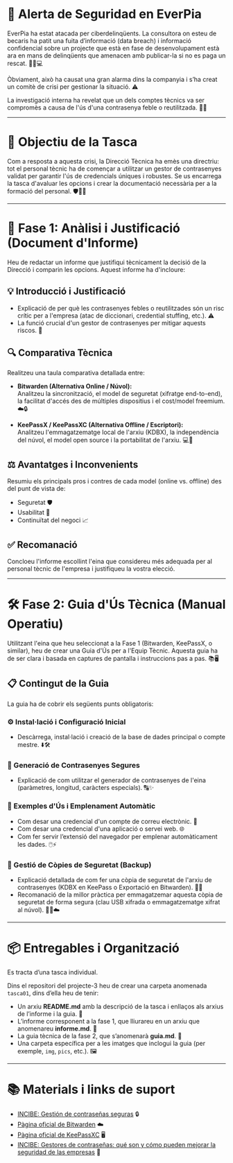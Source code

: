 # 🚨 Alerta de Seguridad en EverPia

EverPia ha estat atacada per ciberdelinqüents. La consultora on esteu de becaris ha patit una fuita d’informació (data breach) i informació confidencial sobre un projecte que està en fase de desenvolupament està ara en mans de delinqüents que amenacen amb publicar-la si no es paga un rescat. 🕵️‍♂️💻

Òbviament, això ha causat una gran alarma dins la companyia i s’ha creat un comitè de crisi per gestionar la situació. ⚠️

La investigació interna ha revelat que un dels comptes tècnics va ser compromès a causa de l'ús d'una contrasenya feble o reutilitzada. 🔐❌

---

# 🎯 Objectiu de la Tasca

Com a resposta a aquesta crisi, la Direcció Tècnica ha emès una directriu: tot el personal tècnic ha de començar a utilitzar un gestor de contrasenyes validat per garantir l'ús de credencials úniques i robustes. Se us encarrega la tasca d'avaluar les opcions i crear la documentació necessària per a la formació del personal. 🛡️🧑‍💻

---

# 📝 Fase 1: Anàlisi i Justificació (Document d'Informe)

Heu de redactar un informe que justifiqui tècnicament la decisió de la Direcció i comparin les opcions. Aquest informe ha d'incloure:

## 💡 Introducció i Justificació

- Explicació de per què les contrasenyes febles o reutilitzades són un risc crític per a l'empresa (atac de diccionari, credential stuffing, etc.). ⚠️
- La funció crucial d'un gestor de contrasenyes per mitigar aquests riscos. 🔑

## 🔍 Comparativa Tècnica

Realitzeu una taula comparativa detallada entre:

- **Bitwarden (Alternativa Online / Núvol):**  
  Analitzeu la sincronització, el model de seguretat (xifratge end-to-end), la facilitat d'accés des de múltiples dispositius i el cost/model freemium. ☁️🔒

- **KeePassX / KeePassXC (Alternativa Offline / Escriptori):**  
  Analitzeu l'emmagatzematge local de l'arxiu (KDBX), la independència del núvol, el model open source i la portabilitat de l'arxiu. 💻🔐

## ⚖️ Avantatges i Inconvenients

Resumiu els principals pros i contres de cada model (online vs. offline) des del punt de vista de:

- Seguretat 🛡️
- Usabilitat 🤝
- Continuïtat del negoci 📈

## ✅ Recomanació

Concloeu l'informe escollint l'eina que considereu més adequada per al personal tècnic de l'empresa i justifiqueu la vostra elecció.

---

# 🛠️ Fase 2: Guia d'Ús Tècnica (Manual Operatiu)

Utilitzant l'eina que heu seleccionat a la Fase 1 (Bitwarden, KeePassX, o similar), heu de crear una Guia d'Ús per a l'Equip Tècnic. Aquesta guia ha de ser clara i basada en captures de pantalla i instruccions pas a pas. 📚🖥️

## 📋 Contingut de la Guia

La guia ha de cobrir els següents punts obligatoris:

### ⚙️ Instal·lació i Configuració Inicial

- Descàrrega, instal·lació i creació de la base de dades principal o compte mestre. ⬇️🛠️

### 🔐 Generació de Contrasenyes Segures

- Explicació de com utilitzar el generador de contrasenyes de l'eina (paràmetres, longitud, caràcters especials). 🔠✨

### 🧩 Exemples d'Ús i Emplenament Automàtic

- Com desar una credencial d'un compte de correu electrònic. 📧
- Com desar una credencial d'una aplicació o servei web. 🌐
- Com fer servir l’extensió del navegador per emplenar automàticament les dades. 🖱️⚡

### 💾 Gestió de Còpies de Seguretat (Backup)

- Explicació detallada de com fer una còpia de seguretat de l'arxiu de contrasenyes (KDBX en KeePass o Exportació en Bitwarden). 📂🔄
- Recomanació de la millor pràctica per emmagatzemar aquesta còpia de seguretat de forma segura (clau USB xifrada o emmagatzematge xifrat al núvol). 🔑💾☁️

---

# 📦 Entregables i Organització

Es tracta d’una tasca individual.  

Dins el repositori del projecte-3 heu de crear una carpeta anomenada `tasca01`, dins d’ella heu de tenir:

- Un arxiu **README.md** amb la descripció de la tasca i enllaços als arxius de l’informe i la guia. 📄
- L’informe corresponent a la fase 1, que lliurareu en un arxiu que anomenareu **informe.md**. 📑
- La guia tècnica de la fase 2, que s’anomenarà **guia.md**. 📘
- Una carpeta específica per a les imatges que inclogui la guia (per exemple, `img`, `pics`, etc.). 🖼️

---

# 📚 Materials i links de suport

- [INCIBE: Gestión de contraseñas seguras](https://www.incibe.es/protege-tu-empresa/blog/gestion-de-contrasenas) 🔒  
- [Pàgina oficial de Bitwarden](https://bitwarden.com) ☁️  
- [Pàgina oficial de KeePassXC](https://keepassxc.org) 🖥️  
- [INCIBE: Gestores de contraseñas: qué son y cómo pueden mejorar la seguridad de las empresas](https://www.incibe.es/protege-tu-empresa/blog/gestores-contraseñas-que-son-como-pueden-mejorar-seguridad-empresas) 🔐  
